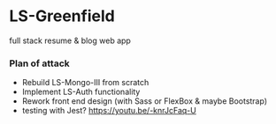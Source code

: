 # LS-Greenfield
full stack resume &amp; blog web app

### Plan of attack
- Rebuild LS-Mongo-III from scratch
- Implement LS-Auth functionality
- Rework front end design (with Sass or FlexBox & maybe Bootstrap)
- testing with Jest? https://youtu.be/-knrJcFaq-U
